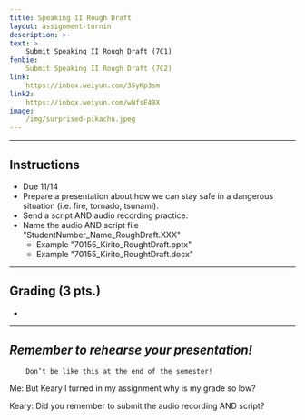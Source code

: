 ```yaml
---
title: Speaking II Rough Draft
layout: assignment-turnin
description: >-
text: >
    Submit Speaking II Rough Draft (7C1)
fenbie:
    Submit Speaking II Rough Draft (7C2)
link: 
    https://inbox.weiyun.com/3SyKp3sm
link2:
    https://inbox.weiyun.com/wNfsE49X
image: 
    /img/surprised-pikachu.jpeg
---
```

---
## Instructions
* Due 11/14
* Prepare a presentation about how we can stay safe in a dangerous situation (i.e. fire, tornado, tsunami).
* Send a script AND audio recording practice.
* Name the audio AND script file "StudentNumber_Name_RoughDraft.XXX"
    * Example "70155_Kirito_RoughtDraft.pptx"
    * Example "70155_Kirito_RoughtDraft.docx"

---
## Grading (3 pts.)
* 
---
## ***Remember to rehearse your presentation!***

        Don’t be like this at the end of the semester!

Me: But Keary I turned in my assignment why is my grade so low?

Keary: Did you remember to submit the audio recording AND script?